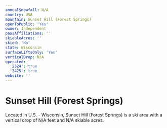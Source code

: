 ```yaml
---
annualSnowfall: N/A
country: USA
mountain: Sunset Hill (Forest Springs)
openToPublic: 'Yes'
owner: Independent
passAffiliations: ''
skiableAcres: ''
skied: 'No'
state: Wisconsin
surfaceLiftsOnly: 'Yes'
verticalDrop: N/A
operated:
  '2324': true
  '2425': true
website: ''
---
```



# Sunset Hill (Forest Springs)

Located in U.S. - Wisconsin, Sunset Hill (Forest Springs) is a ski area with a vertical drop of N/A feet and N/A skiable acres.
